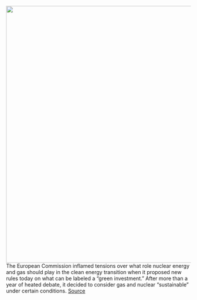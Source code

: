 <img src='https://cdn.vox-cdn.com/thumbor/UFqY8c5Ee0Zs9MWZFDjIM5k7IuI=/0x0:4966x3275/1200x800/filters:focal(2086x1241:2880x2035)/cdn.vox-cdn.com/uploads/chorus_image/image/70463385/1238132585.0.jpg' width='700px' /><br/>
The European Commission inflamed tensions over what role nuclear energy and gas should play in the clean energy transition when it proposed new rules today on what can be labeled a “green investment.” After more than a year of heated debate, it decided to consider gas and nuclear “sustainable” under certain conditions.
<a href='https://www.theverge.com/2022/2/2/22914195/eu-nuclear-energy-gas-sustainable-climate-investment'> Source <a/>
